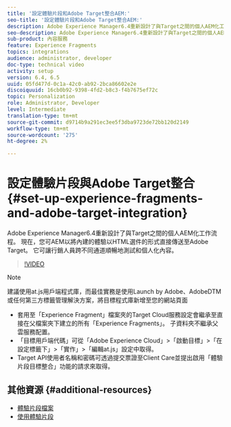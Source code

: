 ```yaml
---
title: '設定體驗片段和Adobe Target整合AEM:'
seo-title: '設定體驗片段和Adobe Target整合AEM:'
description: Adobe Experience Manager6.4重新設計了與Target之間的個人AEM化工作流程。 現在，您可AEM以將內建的體驗以HTML選件的形式直接傳送至Adobe Target。 它可讓行銷人員跨不同通道順暢地測試和個人化內容。
seo-description: Adobe Experience Manager6.4重新設計了與Target之間的個人AEM化工作流程。 現在，您可AEM以將內建的體驗以HTML選件的形式直接傳送至Adobe Target。 它可讓行銷人員跨不同通道順暢地測試和個人化內容。
sub-product: 內容服務
feature: Experience Fragments
topics: integrations
audience: administrator, developer
doc-type: technical video
activity: setup
version: 6.4, 6.5
uuid: 05fd477d-0c1a-42c0-ab92-2bca86602e2e
discoiquuid: 16cb0b92-9398-4fd2-b8c3-f4b7675ef72c
topic: Personalization
role: Administrator, Developer
level: Intermediate
translation-type: tm+mt
source-git-commit: d9714b9a291ec3ee5f3dba9723de72bb120d2149
workflow-type: tm+mt
source-wordcount: '275'
ht-degree: 2%

---
```



# 設定體驗片段與Adobe Target整合{#set-up-experience-fragments-and-adobe-target-integration}

Adobe Experience Manager6.4重新設計了與Target之間的個人AEM化工作流程。 現在，您可AEM以將內建的體驗以HTML選件的形式直接傳送至Adobe Target。 它可讓行銷人員跨不同通道順暢地測試和個人化內容。

>[!VIDEO](https://video.tv.adobe.com/v/22380/?quality=9&learn=on)

>[!NOTE]
>
>建議使用at.js用戶端程式庫，而最佳實務是使用Launch by Adobe、AdobeDTM或任何第三方標籤管理解決方案，將目標程式庫新增至您的網站頁面

* 套用至「Experience Fragment」檔案夾的Target Cloud服務設定會繼承至直接在父檔案夾下建立的所有「Experience Fragments」。 子資料夾不繼承父雲服務配置。
* 「目標用戶端代碼」可從「Adobe Experience Cloud」>「啟動目標」>「在設定標籤下」>「實作」>「編輯at.js」設定中取得。
* Target API使用者名稱和密碼可透過提交票證至Client Care並提出啟用「體驗片段目標整合」功能的請求來取得。

## 其他資源 {#additional-resources}

* [體驗片段檔案](https://helpx.adobe.com/experience-manager/6-5/sites/authoring/using/experience-fragments.html)
* [使用體驗片段](/help/sites/experience-fragments/experience-fragments-feature-video-use.md)
